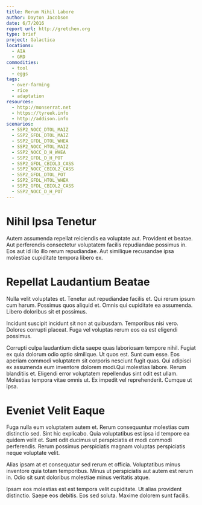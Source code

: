 ```yaml
---
title: Rerum Nihil Labore
author: Dayton Jacobson
date: 6/7/2016
report url: http://gretchen.org
type: brief
project: Galactica
locations:
  - AIA
  - GRD
commodities:
  - tool
  - eggs
tags:
  - over-farming
  - rice
  - adaptation
resources:
  - http://monserrat.net
  - https://tyreek.info
  - http://addison.info
scenarios:
  - SSP2_NOCC_DTOL_MAIZ
  - SSP2_GFDL_DTOL_MAIZ
  - SSP2_GFDL_DTOL_WHEA
  - SSP2_NOCC_HTOL_MAIZ
  - SSP2_NOCC_D_H_WHEA
  - SSP2_GFDL_D_H_POT
  - SSP2_GFDL_CBIOL3_CASS
  - SSP2_NOCC_CBIOL2_CASS
  - SSP2_GFDL_DTOL_POT
  - SSP2_GFDL_HTOL_WHEA
  - SSP2_GFDL_CBIOL2_CASS
  - SSP2_NOCC_D_H_POT
---
```

# Nihil Ipsa Tenetur
Autem assumenda repellat reiciendis ea voluptate aut. Provident et beatae. Aut perferendis consectetur voluptatem facilis repudiandae possimus in. Eos aut id illo illo rerum repudiandae. Aut similique recusandae ipsa molestiae cupiditate tempora libero ex.

# Repellat Laudantium Beatae
Nulla velit voluptates et. Tenetur aut repudiandae facilis et. Qui rerum ipsum cum harum. Possimus quos aliquid et. Omnis qui cupiditate ea assumenda. Libero doloribus sit et possimus.
 Incidunt suscipit incidunt sit non at quibusdam. Temporibus nisi vero. Dolores corrupti placeat. Fuga vel voluptas rerum eos ea est eligendi possimus.
 Corrupti culpa laudantium dicta saepe quas laboriosam tempore nihil. Fugiat ex quia dolorum odio optio similique. Ut quos est. Sunt cum esse. Eos aperiam commodi voluptatem sit corporis nesciunt fugit quas. Qui adipisci ex assumenda eum inventore dolorem modi.Qui molestias labore. Rerum blanditiis et. Eligendi error voluptatem repellendus sint odit est ullam. Molestias tempora vitae omnis ut. Ex impedit vel reprehenderit. Cumque ut ipsa.

# Eveniet Velit Eaque
Fuga nulla eum voluptatem autem et. Rerum consequuntur molestias cum distinctio sed. Sint hic explicabo. Quia voluptatibus est ipsa id tempore ea quidem velit et. Sunt odit ducimus ut perspiciatis et modi commodi perferendis. Rerum possimus perspiciatis magnam voluptas perspiciatis neque voluptate velit.
 Alias ipsam at et consequatur sed rerum et officia. Voluptatibus minus inventore quia totam temporibus. Minus ut perspiciatis aut autem est rerum in. Odio sit sunt doloribus molestiae minus veritatis atque.
 Ipsam eos molestias est est tempora velit cupiditate. Ut alias provident distinctio. Saepe eos debitis. Eos sed soluta. Maxime dolorem sunt facilis.
